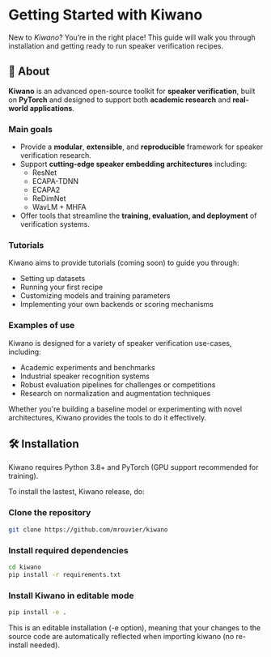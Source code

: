 # Getting Started with Kiwano

New to _Kiwano_? You’re in the right place! This guide will walk you through installation and getting ready to run speaker verification recipes.


## 📘 About

**Kiwano** is an advanced open-source toolkit for **speaker verification**, built on **PyTorch** and designed to support both **academic research** and **real-world applications**.


### Main goals

- Provide a **modular**, **extensible**, and **reproducible** framework for speaker verification research.
- Support **cutting-edge speaker embedding architectures** including:
  - ResNet
  - ECAPA-TDNN
  - ECAPA2
  - ReDimNet
  - WavLM + MHFA
- Offer tools that streamline the **training, evaluation, and deployment** of verification systems.


### Tutorials

Kiwano aims to provide tutorials (coming soon) to guide you through:

- Setting up datasets
- Running your first recipe
- Customizing models and training parameters
- Implementing your own backends or scoring mechanisms



### Examples of use

Kiwano is designed for a variety of speaker verification use-cases, including:

- Academic experiments and benchmarks
- Industrial speaker recognition systems
- Robust evaluation pipelines for challenges or competitions
- Research on normalization and augmentation techniques

Whether you're building a baseline model or experimenting with novel architectures, Kiwano provides the tools to do it effectively.


## 🛠 Installation

Kiwano requires Python 3.8+ and PyTorch (GPU support recommended for training).

To install the lastest, Kiwano release, do:

### Clone the repository

```bash
git clone https://github.com/mrouvier/kiwano
```

### Install required dependencies

```bash
cd kiwano
pip install -r requirements.txt
```

### Install Kiwano in editable mode


```bash
pip install -e .
```

This is an editable installation (-e option), meaning that your changes to the source code are automatically reflected when importing kiwano (no re-install needed).
